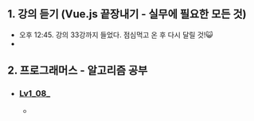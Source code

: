 <h2>1. 강의 듣기 (Vue.js 끝장내기 - 실무에 필요한 모든 것)</h2>

- 오후 12:45. 강의 33강까지 들었다. 점심먹고 온 후 다시 달릴 것!😺
- 

<h2>2. 프로그래머스 - 알고리즘 공부</h2>


- <h3><a href="">Lv1_08_</a></h3>

  - 

